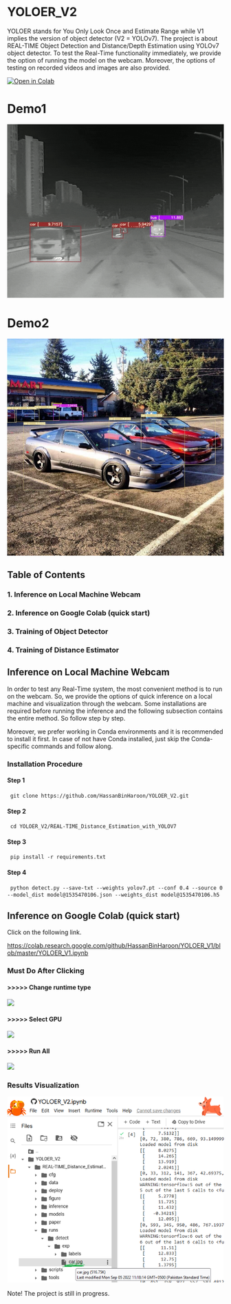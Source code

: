 # YOLOER_V2
YOLOER stands for You Only Look Once and Estimate Range while V1 implies the version of object detector (V2 = YOLOv7). The project is about REAL-TIME Object Detection and Distance/Depth Estimation using YOLOv7 object detector. To test the Real-Time functionality immediately, we provide the option of running the model on the webcam. Moreover, the options of testing on recorded videos and images are also provided.

[![Open in Colab](https://colab.research.google.com/assets/colab-badge.svg)](https://colab.research.google.com/github/HassanBinHaroon/YOLOER_V2/blob/master/YOLOER_V2.ipynb)

# Demo1 

![](https://github.com/HassanBinHaroon/YOLOER_V2/blob/master/demo/class_and_distance.gif)

# Demo2

![](https://github.com/HassanBinHaroon/YOLOER_V2/blob/master/demo/car.jpg)    

## Table of Contents

 ### 1. Inference on Local Machine Webcam
 ### 2. Inference on Google Colab (quick start)
 ### 3. Training of Object Detector 
 ### 4. Training of Distance Estimator

## Inference on Local Machine Webcam

In order to test any Real-Time system, the most convenient method is to run on the webcam. So, we provide the options of quick inference on a local machine and visualization through the webcam. Some installations are required before running the inference and the following subsection contains the entire method. So follow step by step. 

Moreover, we prefer working in Conda environments and it is recommended to install it first. In case of not have Conda installed, just skip the Conda-specific commands and follow along.  

### Installation Procedure

#### Step 1

     git clone https://github.com/HassanBinHaroon/YOLOER_V2.git

#### Step 2

     cd YOLOER_V2/REAL-TIME_Distance_Estimation_with_YOLOV7
     
#### Step 3     

     pip install -r requirements.txt
     
#### Step 4     

     python detect.py --save-txt --weights yolov7.pt --conf 0.4 --source 0 --model_dist model@1535470106.json --weights_dist model@1535470106.h5 

## Inference on Google Colab (quick start)

Click on the following link.

https://colab.research.google.com/github/HassanBinHaroon/YOLOER_V1/blob/master/YOLOER_V1.ipynb

### Must Do After Clicking

#### >>>>> Change runtime type

![](https://github.com/HassanBinHaroon/YOLOER_V1/blob/master/images/im1.png)

#### >>>>> Select GPU

![](https://github.com/HassanBinHaroon/YOLOER_V1/blob/master/images/im2.png)

#### >>>>> Run All

![](https://github.com/HassanBinHaroon/YOLOER_V1/blob/master/images/im3.png)

### Results Visualization

![](https://github.com/HassanBinHaroon/YOLOER_V2/blob/master/demo/YOLOER_V2_1.png)

Note! The project is still in progress.
